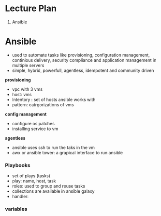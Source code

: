# Lecture Plan

1. Ansible


# Ansible

- used to automate tasks like provisioning, configuration management, continious delivery, security compliance and application management in multiple servers
- simple, hybrid, powerfull, agentless, idempotent and community driven

**provisioning**

- vpc with 3 vms
- host: vms
- Intentory : set of hosts ansible works with
- pattern: catrgorizations of vms

**config management**

- configure os patches
- installing service to vm

**agentless**

- ansible uses ssh to run the taks in the vm
- awx or ansible tower: a grapical interface to run ansible

### Playbooks

- set of plays (tasks)
- play: name, host, task
- roles: used to group and reuse tasks
- collections are available in ansible galaxy
- handler: 


### variables






